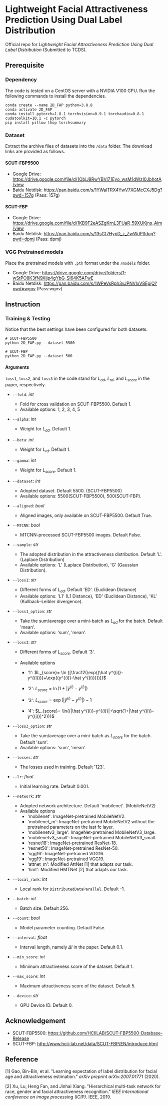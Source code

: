 # Lightweight Facial Attractiveness Prediction Using Dual Label Distribution
Official repo for *Lightweight Facial Attractiveness Prediction Using Dual Label Distribution* (Submitted to TCDS).

## Prerequisite

### Dependency

The code is tested on a CentOS server with a NVIDIA V100 GPU. Run the following commands to install the dependencies.

```shell
conda create --name 2D_FAP python=3.8.8
conda activate 2D_FAP
conda install pytorch=1.8.1 torchvision=0.9.1 torchaudio=0.8.1 cudatoolkit=10.1 -c pytorch
pip install pillow thop torchsummary
```

### Dataset

Extract the archive files of datasets into the `/data` folder. The download links are provided as follows.

#### SCUT-FBP5500

- Google Drive: https://drive.google.com/file/d/1ObjJ8RwYBVI71Eyo_wsM1dWzI0JbhotA/view
- Baidu Netdisk: https://pan.baidu.com/s/1YWalTRX4YwV7XGMcCXJ5Dg?pwd=157g (Pass: 157g)

#### SCUT-FBP

- Google Drive: https://drive.google.com/file/d/1KB9F2eASZgKrnL3FUaR_59XUKjns_Aim/view
- Baidu Netdisk: https://pan.baidu.com/s/13sGf7HypD_z_ZwWdPIfdug?pwd=dpmj (Pass: dpmj)

### VGG Pretrained models

Place the pretrained models with `.pth` format under the `/models` folder.

- Google Drive: https://drive.google.com/drive/folders/1-wStPO8K3fN9Xijp4gYbG_Sl64K5AFwE
- Baidu Netdisk: https://pan.baidu.com/s/1WPeVsRph3vJPNVIxV8EpjQ?pwd=wgnv (Pass:wgnv)

## Instruction

### Training & Testing

Notice that the best settings have been configured for both datasets.

```shell
# SCUT-FBP5500
python 2D_FAP.py --dataset 5500

# SCUT-FBP
python 2D_FAP.py --dataset 500
```

#### Arguments

`loss1`, `loss2`, and `loss3` in the code stand for $L_{ad}$, $L_{rd}$, and $L_{score}$ in the paper, respectively.

- `--fold`: *int*

  - Fold for cross validation on SCUT-FBP5500. Default 1.
  - Available options: 1, 2, 3, 4, 5

- `--alpha`: *int*

  - Weight for $L_{ad}$. Default 1.

- `--beta`: *int*

  - Weight for $L_{rd}$. Default 1.

- `--gamma`: *int*

  - Weight for $L_{score}$. Default 1.

- `--dataset`: *int*

  - Adopted dataset. Default 5500. (SCUT-FBP5500)
  - Available options: 5500(SCUT-FBP5500), 500(SCUT-FBP).

- `--aligned`: *bool*

  - Aligned images, only available on SCUT-FBP5500. Default True.

- `--MTCNN`: *bool*

  - MTCNN-processed SCUT-FBP5500 images. Default False.

- `--sample`: *str*

  - The adopted distribution in the attractiveness distribution. Default 'L'. (Laplace Distribution)
  - Available options: 'L' (Laplace Distribution), 'G' (Gaussian Distribution).

- `--loss1`: *str*

  - Different forms of $L_{ad}$. Default 'ED'. (Euclidean Distance)
  - Available options: 'L1' (L1 Distance), 'ED' (Euclidean Distance), 'KL' (Kullback–Leibler divergence).

- `--loss1_option`: *str*

  - Take the sum/average over a mini-batch as $L_{ad}$ for the batch. Default 'mean'.
  - Available options: 'sum', 'mean'.

- `--loss3`: *str*

  - Different forms of $L_{score}$. Default '3'.

  - Available options

    - '1': $L_{score}= \ln {[\frac12(\exp{(\hat y^{(i)}-y^{(i)})}+\exp{(y^{(i)}-\hat y^{(i)})})]}$

    - '2': $L_{score}= \ln{(1+|\hat y^{(i)}-y^{(i)}|)}$
    - '3': $L_{score}=\exp{(|\hat y^{(i)}-y^{(i)}|)-1}$
    - '4': $L_{score}= \ln{(|\hat y^{(i)}-y^{(i)}|+\sqrt{1+|\hat y^{(i)}-y^{(i)}|^2})}$

- `--loss3_option`: *str*

  - Take the sum/average over a mini-batch as $L_{score}$ for the batch. Default 'sum'.
  - Available options: 'sum', 'mean'.

- `--losses`: *str*

  - The losses used in training. Default '123'.

- `--lr`: *float*

  - Initial learning rate. Default 0.001.

- `--network`: *str*

  - Adopted network architecture. Default 'mobilenet'. (MobileNetV2)
  - Available options
    - 'mobilenet': ImageNet-pretrained MobileNetV2.
    - 'mobilenet_m': ImageNet-pretrained MobileNetV2 without the pretrained parameters on the last fc layer.
    - 'mobilenetv3_large': ImageNet-pretrained MobileNetV3_large.
    - 'mobilenetv3_small': ImageNet-pretrained MobileNetV3_small.
    - 'resnet18': ImageNet-pretrained ResNet-18.
    - 'resnet50': ImageNet-pretrained ResNet-50.
    - 'vgg16': ImageNet-pretrained VGG16.
    - 'vgg19': ImageNet-pretrained VGG19.
    - 'attnet_m': Modified AttNet [1] that adapts our task.
    - 'hmt': Modified HMTNet [2] that adapts our task.

- `--local_rank`: *int*

  - Local rank for `DistributedDataParallel`. Default -1.

- `--batch`: *int*

  - Batch size. Default 256.

- `--count`: *bool*

  - Model parameter counting. Default False.

- `--interval`: *float*

  - Interval length, namely $\Delta l$ in the paper. Default 0.1.

- `--min_score`: *int*

  - Minimum attractiveness score of the dataset. Default 1.

- `--max_score`: *int*

  - Maximum attractiveness score of the dataset. Default 5.

- `--device`: *str*

  - GPU Device ID. Default 0.

## Acknowledgement

- SCUT-FBP5500: https://github.com/HCIILAB/SCUT-FBP5500-Database-Release
- SCUT-FBP: http://www.hcii-lab.net/data/SCUT-FBP/EN/introduce.html

## Reference

[1] Gao, Bin-Bin, et al. "Learning expectation of label distribution for facial age and attractiveness estimation." *arXiv preprint arXiv:2007.01771* (2020).

[2] Xu, Lu, Heng Fan, and Jinhai Xiang. "Hierarchical multi-task network for race, gender and facial attractiveness recognition." *IEEE International conference on image processing (ICIP)*. IEEE, 2019.

